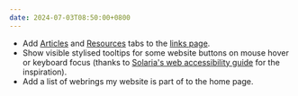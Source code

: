 ```yaml
---
date: 2024-07-03T08:50:00+0800
---
```


* Add [Articles](/links/#articles) and [Resources](/links/#resources) tabs to the [links page](/links).
* Show visible stylised tooltips for some website buttons on mouse hover or keyboard focus (thanks to [Solaria's web accessibility guide](https://solaria.neocities.org/accessibility) for the inspiration).
* Add a list of webrings my website is part of to the home page.